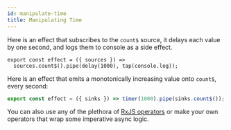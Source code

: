 ```yaml
---
id: manipulate-time
title: Manipulating Time
---
```


Here is an effect that subscribes to the `count$` source, it delays each value by one second, and logs them to console as a side effect.

```tsx
export const effect = ({ sources }) =>
  sources.count$().pipe(delay(1000), tap(console.log));
```

Here is an effect that emits a monotonically increasing value onto `count$`, every second:

```ts
export const effect = ({ sinks }) => timer(1000).pipe(sinks.count$());
```

You can also use any of the plethora of [RxJS operators](https://rxjs-dev.firebaseapp.com/guide/operators) or make your own operators that wrap some imperative async logic.
